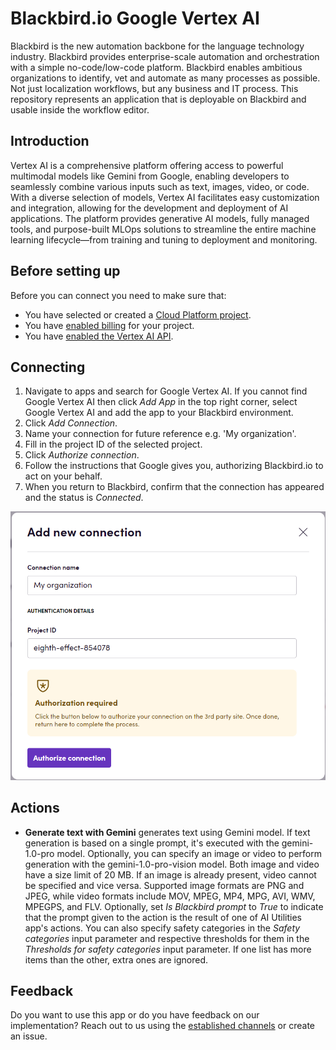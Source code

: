# Blackbird.io Google Vertex AI

Blackbird is the new automation backbone for the language technology industry. Blackbird provides enterprise-scale automation and orchestration with a simple no-code/low-code platform. Blackbird enables ambitious organizations to identify, vet and automate as many processes as possible. Not just localization workflows, but any business and IT process. This repository represents an application that is deployable on Blackbird and usable inside the workflow editor.

## Introduction

<!-- begin docs -->

Vertex AI is a comprehensive platform offering access to powerful multimodal models like Gemini from Google, enabling developers to seamlessly combine various inputs such as text, images, video, or code. With a diverse selection of models, Vertex AI facilitates easy customization and integration, allowing for the development and deployment of AI applications. The platform provides generative AI models, fully managed tools, and purpose-built MLOps solutions to streamline the entire machine learning lifecycle—from training and tuning to deployment and monitoring.

## Before setting up

Before you can connect you need to make sure that:

- You have selected or created a [Cloud Platform project](https://console.cloud.google.com/project).
- You have [enabled billing](https://cloud.google.com/billing/docs/how-to/modify-project) for your project.
- You have [enabled the Vertex AI API](https://console.cloud.google.com/flows/enableapi?apiid=aiplatform.googleapis.com).

## Connecting

1. Navigate to apps and search for Google Vertex AI. If you cannot find Google Vertex AI then click _Add App_ in the top right corner, select Google Vertex AI and add the app to your Blackbird environment.
2. Click _Add Connection_.
3. Name your connection for future reference e.g. 'My organization'.
4. Fill in the project ID of the selected project.
5. Click _Authorize connection_.
6. Follow the instructions that Google gives you, authorizing Blackbird.io to act on your behalf.
7. When you return to Blackbird, confirm that the connection has appeared and the status is _Connected_.

![Connecting](image/README/connecting.png)

## Actions

- **Generate text with Gemini** generates text using Gemini model. If text generation is based on a single prompt, it's executed with the gemini-1.0-pro model. Optionally, you can specify an image or video to perform generation with the gemini-1.0-pro-vision model. Both image and video have a size limit of 20 MB. If an image is already present, video cannot be specified and vice versa. Supported image formats are PNG and JPEG, while video formats include MOV, MPEG, MP4, MPG, AVI, WMV, MPEGPS, and FLV. Optionally, set _Is Blackbird prompt_ to _True_ to indicate that the prompt given to the action is the result of one of AI Utilities app's actions. You can also specify safety categories in the _Safety categories_ input parameter and respective thresholds for them in the _Thresholds for safety categories_ input parameter. If one list has more items than the other, extra ones are ignored.

## Feedback

Do you want to use this app or do you have feedback on our implementation? Reach out to us using the [established channels](https://www.blackbird.io/) or create an issue.

<!-- end docs -->
